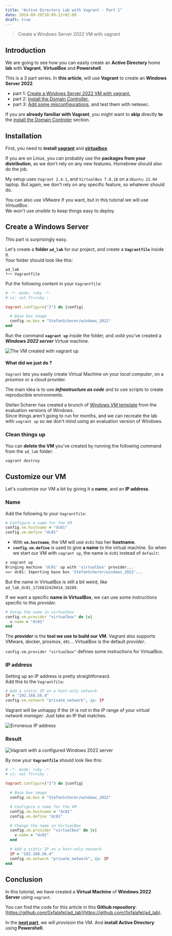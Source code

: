 ```yaml
---
title: "Active Directory Lab with Vagrant - Part 1"
date: 2024-09-20T10:09:12+02:00
draft: true
---
```


> Create a Windows Server 2022 VM with vagrant

## Introduction

We are going to see how you can easily create an __Active Directory__ home __lab__ with __Vagrant__, __VirtualBox__ and __Powershell__.  


This is a 3 part series. In __this article__, will use __Vagrant__ to create an __Windows Server 2022__.

* part 1: [Create a Windows Server 2022 VM with vagrant.]()
* part 2: [Install the Domain Controller.](https://t.ly/6sYtv)
* part 3: [Add some misconfigurations](https://t.ly/6sYtv), and test them with netexec.


If you are __already familiar with Vagrant__, you might want to __skip__ directly __to__ the [install the Domain Controler](https://t.ly/6sYtv) section.

## Installation

First, you need to __install [vagrant](https://developer.hashicorp.com/vagrant/install)__ and __[virtualbox](https://www.virtualbox.org/wiki/Downloads)__.


If you are on Linux, you can probably use the __packages from your distribution__, as we don't rely on any new features. Homebrew should also do the job.

My setup uses `Vagrant 2.4.1`, and `VirtualBox 7.0.18` on a `Ubuntu 22.04` laptop. But again, we don't rely on any specific feature, so whatever should do.

You can also use _VMware_ if you want, but in this tutorial we will use _VirtualBox_.  
We won't use _ansible_ to keep things easy to deploy.  

## Create a Windows Server

This part is surprisingly easy.

Let's create a __folder `ad_lab`__ for our project, and create a __`Vagrantfile`__ inside it.  
Your folder should look like this:

```
ad_lab
└── Vagrantfile
```

Put the following content in your `Vagrantfile`:

```ruby
# -*- mode: ruby -*-
# vi: set ft=ruby :

Vagrant.configure("2") do |config|

  # Base box image
  config.vm.box = "StefanScherer/windows_2022"
end
```

Run the command __`vagrant up`__ inside the folder, and _voilà_ you've created a ___Windows 2022 server___ Virtual machine.

![The VM created with `vagrant up`](/ad_lab/vagrant_up_firstrun.png)

#### What did we just do ?

`Vagrant` lets you easily create Virtual Machine on your _local computer_, on a _proxmox_ or a cloud provider.

The main idea is to use ___infrastructure as code___ and to use scripts to create reproducible environments.

Stefan Scherer has created a brunch of [Windows VM template](https://app.vagrantup.com/StefanScherer) from the evaluation versions of Windows.  
Since things aren't going to run for months, and we can recreate the lab with `vagrant up` so we don't mind using an evaluation version of Windows.

### Clean things up

You can __delete the VM__ you've created by running the following command from the `ad_lab` folder:

```bash
vagrant destroy
```


## Customize our VM

Let's customize our VM a bit by giving it a __name__, and an __IP address__.

### Name

Add the following to your `Vagrantfile`:

```ruby
# Configure a name for the VM
config.vm.hostname = "dc01"
config.vm.define "dc01"
```

* With __`vm.hostname`__, the VM will use `dc01` has her __hostname__.
* __`config.vm.define`__ is used to give __a name__ to the virtual machine. So when we start our VM with `vagrant up`, the name is `dc01` instead of `default`:

```bash
❯ vagrant up
Bringing machine 'dc01' up with 'virtualbox' provider...
==> dc01: Importing base box 'StefanScherer/windows_2022'...
```

But the name in VirtualBox is still a bit weird, like `ad_lab_dc01_1726832429414_18289`.

If we want a specific __name in VirtualBox__, we can use some instructions specific to this _provider_.

```ruby
# Setup the name in virtualbox
config.vm.provider "virtualbox" do |v|
  v.name = "dc01"
end
```

The ___provider___ is the __tool we use to build our VM__. Vagrant also supports VMware, docker, proxmox, etc… VirtualBox is the default _provider_.


`config.vm.provider "virtualbox"` defines some instructions for VirtualBox.


### IP address

Setting up an IP address is pretty straightforward.  
Add this to the `Vagrantfile`:

```ruby
# Add a static IP on a host-only network
IP = "192.168.56.4"
config.vm.network "private_network", ip: IP
```

Vagrant will be unhappy if the `IP` is not in the IP range of your _virtual network manager_. Just take an IP that matches.

![Erroneous IP address](/ad_lab/vagrant_ip_error.png)

### Result

![Vagrant with a configured Windows 2022 server](/ad_lab/vagrant_up_named2.png)

By now your __`Vagrantfile`__ should look like this:

```ruby
# -*- mode: ruby -*-
# vi: set ft=ruby :

Vagrant.configure("2") do |config|

  # Base box image
  config.vm.box = "StefanScherer/windows_2022"

  # Configure a name for the VM
  config.vm.hostname = "dc01"
  config.vm.define "dc01"

  # Change the name in VirtualBox
  config.vm.provider "virtualbox" do |v|
    v.name = "dc01"
  end

  # Add a static IP on a host-only network
  IP = "192.168.56.4"
  config.vm.network "private_network", ip: IP
end
```

## Conclusion

In this tutorial, we have created a __Virtual Machine__ of __Windows 2022 Server__ using `vagrant`.

You can find the code for this article in this __Github repository__: [https://github.com/0xfalafel/ad_lab](https://github.com/0xfalafel/ad_lab).

In the __[next part](https://t.ly/6sYtv)__, we will _provision_ the VM. And __install Active Directory__ using __Powershell__.
